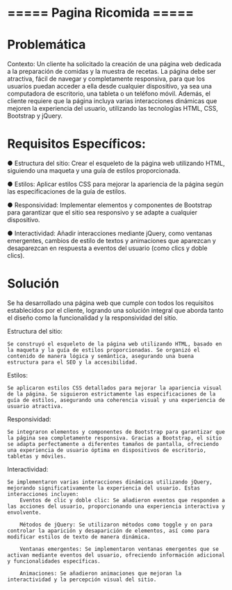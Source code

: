 # ===== Pagina Ricomida =====

# Problemática

Contexto:
Un cliente ha solicitado la creación de una página web dedicada a la preparación de comidas y la muestra de recetas. La página debe ser atractiva, fácil de navegar y completamente responsiva, para que los usuarios puedan acceder a ella desde cualquier dispositivo, ya sea una computadora de escritorio, una tableta o un teléfono móvil. Además, el cliente requiere que la página incluya varias interacciones dinámicas que mejoren la experiencia del usuario, utilizando las tecnologías HTML, CSS, Bootstrap y jQuery.

# Requisitos Específicos:

● Estructura del sitio: Crear el esqueleto de la página web utilizando HTML, siguiendo una maqueta y una guía de estilos proporcionada.

● Estilos: Aplicar estilos CSS para mejorar la apariencia de la página según las especificaciones de la guía de estilos.

● Responsividad: Implementar elementos y componentes de Bootstrap para garantizar que el sitio sea responsivo y se adapte a cualquier dispositivo.

● Interactividad: Añadir interacciones mediante jQuery, como ventanas emergentes, cambios de estilo de textos y animaciones que aparezcan y desaparezcan en respuesta a eventos del usuario (como clics y doble clics).

# Solución

Se ha desarrollado una página web que cumple con todos los requisitos establecidos por el cliente, logrando una solución integral que aborda tanto el diseño como la funcionalidad y la responsividad del sitio.

Estructura del sitio:

    Se construyó el esqueleto de la página web utilizando HTML, basado en la maqueta y la guía de estilos proporcionadas. Se organizó el contenido de manera lógica y semántica, asegurando una buena estructura para el SEO y la accesibilidad.

Estilos:

    Se aplicaron estilos CSS detallados para mejorar la apariencia visual de la página. Se siguieron estrictamente las especificaciones de la guía de estilos, asegurando una coherencia visual y una experiencia de usuario atractiva.

Responsividad:

    Se integraron elementos y componentes de Bootstrap para garantizar que la página sea completamente responsiva. Gracias a Bootstrap, el sitio se adapta perfectamente a diferentes tamaños de pantalla, ofreciendo una experiencia de usuario óptima en dispositivos de escritorio, tabletas y móviles.

Interactividad:

    Se implementaron varias interacciones dinámicas utilizando jQuery, mejorando significativamente la experiencia del usuario. Estas interacciones incluyen:
        Eventos de clic y doble clic: Se añadieron eventos que responden a las acciones del usuario, proporcionando una experiencia interactiva y envolvente.

        Métodos de jQuery: Se utilizaron métodos como toggle y on para controlar la aparición y desaparición de elementos, así como para modificar estilos de texto de manera dinámica.

        Ventanas emergentes: Se implementaron ventanas emergentes que se activan mediante eventos del usuario, ofreciendo información adicional y funcionalidades específicas.
        
        Animaciones: Se añadieron animaciones que mejoran la interactividad y la percepción visual del sitio.